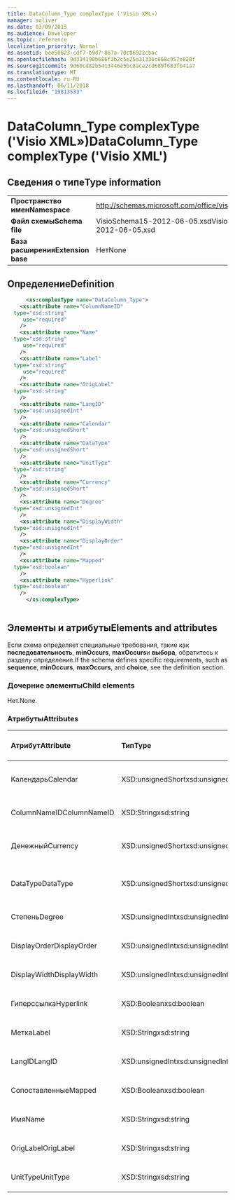 ```yaml
---
title: DataColumn_Type complexType ('Visio XML»)
manager: soliver
ms.date: 03/09/2015
ms.audience: Developer
ms.topic: reference
localization_priority: Normal
ms.assetid: bee50623-cdf7-b9d7-867a-70c86922cbac
ms.openlocfilehash: 9d334190b686f3b2c5e25a31336c668c957e820f
ms.sourcegitcommit: 9d60cd82b5413446e5bc8ace2cd689f683fb41a7
ms.translationtype: MT
ms.contentlocale: ru-RU
ms.lasthandoff: 06/11/2018
ms.locfileid: "19813533"
---
```

# <a name="datacolumntype-complextype-visio-xml"></a><span data-ttu-id="f23b6-102">DataColumn_Type complexType ('Visio XML»)</span><span class="sxs-lookup"><span data-stu-id="f23b6-102">DataColumn_Type complexType ('Visio XML')</span></span>

## <a name="type-information"></a><span data-ttu-id="f23b6-103">Сведения о типе</span><span class="sxs-lookup"><span data-stu-id="f23b6-103">Type information</span></span>

|||
|:-----|:-----|
|<span data-ttu-id="f23b6-104">**Пространство имен**</span><span class="sxs-lookup"><span data-stu-id="f23b6-104">**Namespace**</span></span> <br/> |http://schemas.microsoft.com/office/visio/2011/1/core  <br/> |
|<span data-ttu-id="f23b6-105">**Файл схемы**</span><span class="sxs-lookup"><span data-stu-id="f23b6-105">**Schema file**</span></span> <br/> |<span data-ttu-id="f23b6-106">VisioSchema15-2012-06-05.xsd</span><span class="sxs-lookup"><span data-stu-id="f23b6-106">VisioSchema15-2012-06-05.xsd</span></span>  <br/> |
|<span data-ttu-id="f23b6-107">**База расширения**</span><span class="sxs-lookup"><span data-stu-id="f23b6-107">**Extension base**</span></span> <br/> |<span data-ttu-id="f23b6-108">Нет</span><span class="sxs-lookup"><span data-stu-id="f23b6-108">None</span></span>  <br/> |
   
## <a name="definition"></a><span data-ttu-id="f23b6-109">Определение</span><span class="sxs-lookup"><span data-stu-id="f23b6-109">Definition</span></span>

```XML
      <xs:complexType name="DataColumn_Type">
    <xs:attribute name="ColumnNameID"
  type="xsd:string"
     use="required"
    />
    <xs:attribute name="Name"
  type="xsd:string"
     use="required"
    />
    <xs:attribute name="Label"
  type="xsd:string"
     use="required"
    />
    <xs:attribute name="OrigLabel"
  type="xsd:string"
    />
    <xs:attribute name="LangID"
  type="xsd:unsignedInt"
    />
    <xs:attribute name="Calendar"
  type="xsd:unsignedShort"
    />
    <xs:attribute name="DataType"
  type="xsd:unsignedShort"
    />
    <xs:attribute name="UnitType"
  type="xsd:string"
    />
    <xs:attribute name="Currency"
  type="xsd:unsignedShort"
    />
    <xs:attribute name="Degree"
  type="xsd:unsignedInt"
    />
    <xs:attribute name="DisplayWidth"
  type="xsd:unsignedInt"
    />
    <xs:attribute name="DisplayOrder"
  type="xsd:unsignedInt"
    />
    <xs:attribute name="Mapped"
  type="xsd:boolean"
    />
    <xs:attribute name="Hyperlink"
  type="xsd:boolean"
    />
      </xs:complexType>
      
```

## <a name="elements-and-attributes"></a><span data-ttu-id="f23b6-110">Элементы и атрибуты</span><span class="sxs-lookup"><span data-stu-id="f23b6-110">Elements and attributes</span></span>

<span data-ttu-id="f23b6-111">Если схема определяет специальные требования, такие как **последовательность**, **minOccurs**, **maxOccurs**и **выбора**, обратитесь к разделу определение.</span><span class="sxs-lookup"><span data-stu-id="f23b6-111">If the schema defines specific requirements, such as **sequence**, **minOccurs**, **maxOccurs**, and **choice**, see the definition section.</span></span> 
  
### <a name="child-elements"></a><span data-ttu-id="f23b6-112">Дочерние элементы</span><span class="sxs-lookup"><span data-stu-id="f23b6-112">Child elements</span></span>

<span data-ttu-id="f23b6-113">Нет.</span><span class="sxs-lookup"><span data-stu-id="f23b6-113">None.</span></span>
  
### <a name="attributes"></a><span data-ttu-id="f23b6-114">Атрибуты</span><span class="sxs-lookup"><span data-stu-id="f23b6-114">Attributes</span></span>

|<span data-ttu-id="f23b6-115">**Атрибут**</span><span class="sxs-lookup"><span data-stu-id="f23b6-115">**Attribute**</span></span>|<span data-ttu-id="f23b6-116">**Тип**</span><span class="sxs-lookup"><span data-stu-id="f23b6-116">**Type**</span></span>|<span data-ttu-id="f23b6-117">**Обязательное**</span><span class="sxs-lookup"><span data-stu-id="f23b6-117">**Required**</span></span>|<span data-ttu-id="f23b6-118">**Описание**</span><span class="sxs-lookup"><span data-stu-id="f23b6-118">**Description**</span></span>|<span data-ttu-id="f23b6-119">**Возможные значения**</span><span class="sxs-lookup"><span data-stu-id="f23b6-119">**Possible values**</span></span>|
|:-----|:-----|:-----|:-----|:-----|
|<span data-ttu-id="f23b6-120">Календарь</span><span class="sxs-lookup"><span data-stu-id="f23b6-120">Calendar</span></span>  <br/> |<span data-ttu-id="f23b6-121">XSD:unsignedShort</span><span class="sxs-lookup"><span data-stu-id="f23b6-121">xsd:unsignedShort</span></span>  <br/> |<span data-ttu-id="f23b6-122">необязательный</span><span class="sxs-lookup"><span data-stu-id="f23b6-122">optional</span></span>  <br/> ||<span data-ttu-id="f23b6-123">Значения типа xsd:unsignedShort.</span><span class="sxs-lookup"><span data-stu-id="f23b6-123">Values of the xsd:unsignedShort type.</span></span>  <br/> |
|<span data-ttu-id="f23b6-124">ColumnNameID</span><span class="sxs-lookup"><span data-stu-id="f23b6-124">ColumnNameID</span></span>  <br/> |<span data-ttu-id="f23b6-125">XSD:String</span><span class="sxs-lookup"><span data-stu-id="f23b6-125">xsd:string</span></span>  <br/> |<span data-ttu-id="f23b6-126">Обязательный</span><span class="sxs-lookup"><span data-stu-id="f23b6-126">required</span></span>  <br/> ||<span data-ttu-id="f23b6-127">Значения типа xsd:string.</span><span class="sxs-lookup"><span data-stu-id="f23b6-127">Values of the xsd:string type.</span></span>  <br/> |
|<span data-ttu-id="f23b6-128">Денежный</span><span class="sxs-lookup"><span data-stu-id="f23b6-128">Currency</span></span>  <br/> |<span data-ttu-id="f23b6-129">XSD:unsignedShort</span><span class="sxs-lookup"><span data-stu-id="f23b6-129">xsd:unsignedShort</span></span>  <br/> |<span data-ttu-id="f23b6-130">необязательный</span><span class="sxs-lookup"><span data-stu-id="f23b6-130">optional</span></span>  <br/> ||<span data-ttu-id="f23b6-131">Значения типа xsd:unsignedShort.</span><span class="sxs-lookup"><span data-stu-id="f23b6-131">Values of the xsd:unsignedShort type.</span></span>  <br/> |
|<span data-ttu-id="f23b6-132">DataType</span><span class="sxs-lookup"><span data-stu-id="f23b6-132">DataType</span></span>  <br/> |<span data-ttu-id="f23b6-133">XSD:unsignedShort</span><span class="sxs-lookup"><span data-stu-id="f23b6-133">xsd:unsignedShort</span></span>  <br/> |<span data-ttu-id="f23b6-134">необязательный</span><span class="sxs-lookup"><span data-stu-id="f23b6-134">optional</span></span>  <br/> ||<span data-ttu-id="f23b6-135">Значения типа xsd:unsignedShort.</span><span class="sxs-lookup"><span data-stu-id="f23b6-135">Values of the xsd:unsignedShort type.</span></span>  <br/> |
|<span data-ttu-id="f23b6-136">Степень</span><span class="sxs-lookup"><span data-stu-id="f23b6-136">Degree</span></span>  <br/> |<span data-ttu-id="f23b6-137">XSD:unsignedInt</span><span class="sxs-lookup"><span data-stu-id="f23b6-137">xsd:unsignedInt</span></span>  <br/> |<span data-ttu-id="f23b6-138">необязательный</span><span class="sxs-lookup"><span data-stu-id="f23b6-138">optional</span></span>  <br/> ||<span data-ttu-id="f23b6-139">Значения типа xsd:unsignedInt.</span><span class="sxs-lookup"><span data-stu-id="f23b6-139">Values of the xsd:unsignedInt type.</span></span>  <br/> |
|<span data-ttu-id="f23b6-140">DisplayOrder</span><span class="sxs-lookup"><span data-stu-id="f23b6-140">DisplayOrder</span></span>  <br/> |<span data-ttu-id="f23b6-141">XSD:unsignedInt</span><span class="sxs-lookup"><span data-stu-id="f23b6-141">xsd:unsignedInt</span></span>  <br/> |<span data-ttu-id="f23b6-142">необязательный</span><span class="sxs-lookup"><span data-stu-id="f23b6-142">optional</span></span>  <br/> ||<span data-ttu-id="f23b6-143">Значения типа xsd:unsignedInt.</span><span class="sxs-lookup"><span data-stu-id="f23b6-143">Values of the xsd:unsignedInt type.</span></span>  <br/> |
|<span data-ttu-id="f23b6-144">DisplayWidth</span><span class="sxs-lookup"><span data-stu-id="f23b6-144">DisplayWidth</span></span>  <br/> |<span data-ttu-id="f23b6-145">XSD:unsignedInt</span><span class="sxs-lookup"><span data-stu-id="f23b6-145">xsd:unsignedInt</span></span>  <br/> |<span data-ttu-id="f23b6-146">необязательный</span><span class="sxs-lookup"><span data-stu-id="f23b6-146">optional</span></span>  <br/> ||<span data-ttu-id="f23b6-147">Значения типа xsd:unsignedInt.</span><span class="sxs-lookup"><span data-stu-id="f23b6-147">Values of the xsd:unsignedInt type.</span></span>  <br/> |
|<span data-ttu-id="f23b6-148">Гиперссылка</span><span class="sxs-lookup"><span data-stu-id="f23b6-148">Hyperlink</span></span>  <br/> |<span data-ttu-id="f23b6-149">XSD:Boolean</span><span class="sxs-lookup"><span data-stu-id="f23b6-149">xsd:boolean</span></span>  <br/> |<span data-ttu-id="f23b6-150">необязательный</span><span class="sxs-lookup"><span data-stu-id="f23b6-150">optional</span></span>  <br/> ||<span data-ttu-id="f23b6-151">Значения типа xsd:boolean.</span><span class="sxs-lookup"><span data-stu-id="f23b6-151">Values of the xsd:boolean type.</span></span>  <br/> |
|<span data-ttu-id="f23b6-152">Метка</span><span class="sxs-lookup"><span data-stu-id="f23b6-152">Label</span></span>  <br/> |<span data-ttu-id="f23b6-153">XSD:String</span><span class="sxs-lookup"><span data-stu-id="f23b6-153">xsd:string</span></span>  <br/> |<span data-ttu-id="f23b6-154">Обязательный</span><span class="sxs-lookup"><span data-stu-id="f23b6-154">required</span></span>  <br/> ||<span data-ttu-id="f23b6-155">Значения типа xsd:string.</span><span class="sxs-lookup"><span data-stu-id="f23b6-155">Values of the xsd:string type.</span></span>  <br/> |
|<span data-ttu-id="f23b6-156">LangID</span><span class="sxs-lookup"><span data-stu-id="f23b6-156">LangID</span></span>  <br/> |<span data-ttu-id="f23b6-157">XSD:unsignedInt</span><span class="sxs-lookup"><span data-stu-id="f23b6-157">xsd:unsignedInt</span></span>  <br/> |<span data-ttu-id="f23b6-158">необязательный</span><span class="sxs-lookup"><span data-stu-id="f23b6-158">optional</span></span>  <br/> ||<span data-ttu-id="f23b6-159">Значения типа xsd:unsignedInt.</span><span class="sxs-lookup"><span data-stu-id="f23b6-159">Values of the xsd:unsignedInt type.</span></span>  <br/> |
|<span data-ttu-id="f23b6-160">Сопоставленные</span><span class="sxs-lookup"><span data-stu-id="f23b6-160">Mapped</span></span>  <br/> |<span data-ttu-id="f23b6-161">XSD:Boolean</span><span class="sxs-lookup"><span data-stu-id="f23b6-161">xsd:boolean</span></span>  <br/> |<span data-ttu-id="f23b6-162">необязательный</span><span class="sxs-lookup"><span data-stu-id="f23b6-162">optional</span></span>  <br/> ||<span data-ttu-id="f23b6-163">Значения типа xsd:boolean.</span><span class="sxs-lookup"><span data-stu-id="f23b6-163">Values of the xsd:boolean type.</span></span>  <br/> |
|<span data-ttu-id="f23b6-164">Имя</span><span class="sxs-lookup"><span data-stu-id="f23b6-164">Name</span></span>  <br/> |<span data-ttu-id="f23b6-165">XSD:String</span><span class="sxs-lookup"><span data-stu-id="f23b6-165">xsd:string</span></span>  <br/> |<span data-ttu-id="f23b6-166">Обязательный</span><span class="sxs-lookup"><span data-stu-id="f23b6-166">required</span></span>  <br/> ||<span data-ttu-id="f23b6-167">Значения типа xsd:string.</span><span class="sxs-lookup"><span data-stu-id="f23b6-167">Values of the xsd:string type.</span></span>  <br/> |
|<span data-ttu-id="f23b6-168">OrigLabel</span><span class="sxs-lookup"><span data-stu-id="f23b6-168">OrigLabel</span></span>  <br/> |<span data-ttu-id="f23b6-169">XSD:String</span><span class="sxs-lookup"><span data-stu-id="f23b6-169">xsd:string</span></span>  <br/> |<span data-ttu-id="f23b6-170">необязательный</span><span class="sxs-lookup"><span data-stu-id="f23b6-170">optional</span></span>  <br/> ||<span data-ttu-id="f23b6-171">Значения типа xsd:string.</span><span class="sxs-lookup"><span data-stu-id="f23b6-171">Values of the xsd:string type.</span></span>  <br/> |
|<span data-ttu-id="f23b6-172">UnitType</span><span class="sxs-lookup"><span data-stu-id="f23b6-172">UnitType</span></span>  <br/> |<span data-ttu-id="f23b6-173">XSD:String</span><span class="sxs-lookup"><span data-stu-id="f23b6-173">xsd:string</span></span>  <br/> |<span data-ttu-id="f23b6-174">необязательный</span><span class="sxs-lookup"><span data-stu-id="f23b6-174">optional</span></span>  <br/> ||<span data-ttu-id="f23b6-175">Значения типа xsd:string.</span><span class="sxs-lookup"><span data-stu-id="f23b6-175">Values of the xsd:string type.</span></span>  <br/> |
   

